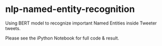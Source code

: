 # nlp-named-entity-recognition
Using BERT model to recognize important Named Entities inside Tweeter tweets.

Please see the iPython Notebook for full code & result.
